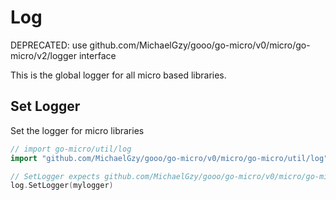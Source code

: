 # Log

DEPRECATED: use github.com/MichaelGzy/gooo/go-micro/v0/micro/go-micro/v2/logger interface

This is the global logger for all micro based libraries.

## Set Logger

Set the logger for micro libraries

```go
// import go-micro/util/log
import "github.com/MichaelGzy/gooo/go-micro/v0/micro/go-micro/util/log"

// SetLogger expects github.com/MichaelGzy/gooo/go-micro/v0/micro/go-micro/debug/log.Log interface
log.SetLogger(mylogger)
```
